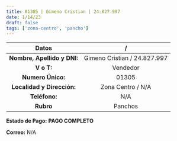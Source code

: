 ```yaml
---
title: 01305 | Gimeno Cristian | 24.827.997
date: 1/14/23
draft: false
tags: ['zona-centro', 'pancho']
---
```


|          **Datos**          |               /              |
|:---------------------------:|:----------------------------:|
| **Nombre, Apellido y DNI:** | Gimeno Cristian / 24.827.997 |
|          **V o T:**         |           Vendedor           |
|      **Numero Único:**      |             01305            |
|  **Localidad y Dirección:** |       Zona Centro / N/A      |
|        **Teléfono:**        |              N/A             |
|          **Rubro**          |            Panchos           |

**Estado de Pago:** **PAGO COMPLETO**

**Correo:** N/A

